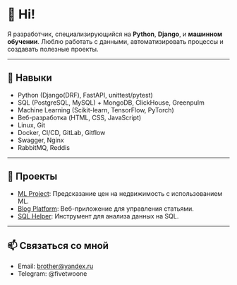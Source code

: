 # 👋 Hi!

Я разработчик, специализирующийся на **Python**, **Django**, и **машинном обучении**. Люблю работать с данными, автоматизировать процессы и создавать полезные проекты.

---

## 🔧 Навыки
- Python (Django(DRF), FastAPI, unittest/pytest)
- SQL (PostgreSQL, MySQL) + MongoDB, ClickHouse, Greenpulm
- Machine Learning (Scikit-learn, TensorFlow, PyTorch)
- Веб-разработка (HTML, CSS, JavaScript)
- Linux, Git
- Docker, CI/CD, GitLab, Gitflow
- Swagger, Nginx
- RabbitMQ, Reddis

---

## 🚀 Проекты
- [ML Project](https://github.com/your-repo): Предсказание цен на недвижимость с использованием ML.
- [Blog Platform](https://github.com/your-repo): Веб-приложение для управления статьями.
- [SQL Helper](https://github.com/your-repo): Инструмент для анализа данных на SQL.

---

## 📫 Связаться со мной
- Email: brother@yandex.ru
- Telegram: @fivetwoone

